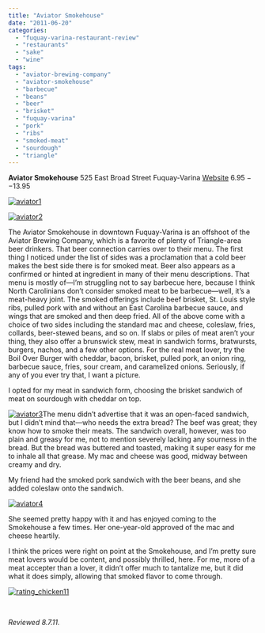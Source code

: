 ```yaml
---
title: "Aviator Smokehouse"
date: "2011-06-20"
categories: 
  - "fuquay-varina-restaurant-review"
  - "restaurants"
  - "sake"
  - "wine"
tags: 
  - "aviator-brewing-company"
  - "aviator-smokehouse"
  - "barbecue"
  - "beans"
  - "beer"
  - "brisket"
  - "fuquay-varina"
  - "pork"
  - "ribs"
  - "smoked-meat"
  - "sourdough"
  - "triangle"
---
```


**Aviator Smokehouse** 525 East Broad Street Fuquay-Varina [Website](http://www.aviatorsmokehouse.com/1.html) $6.95--$13.95

[![](http://s3.amazonaws.com/thegourmez-wpmedia/2011/06/aviator1.jpg "aviator1")](http://s3.amazonaws.com/thegourmez-wpmedia/2011/06/aviator1.jpg)

[![](http://s3.amazonaws.com/thegourmez-wpmedia/2011/06/aviator2.jpg "aviator2")](http://s3.amazonaws.com/thegourmez-wpmedia/2011/06/aviator2.jpg)

The Aviator Smokehouse in downtown Fuquay-Varina is an offshoot of the Aviator Brewing Company, which is a favorite of plenty of Triangle-area beer drinkers. That beer connection carries over to their menu. The first thing I noticed under the list of sides was a proclamation that a cold beer makes the best side there is for smoked meat. Beer also appears as a confirmed or hinted at ingredient in many of their menu descriptions. That menu is mostly of—I’m struggling not to say barbecue here, because I think North Carolinians don’t consider smoked meat to be barbecue—well, it’s a meat-heavy joint. The smoked offerings include beef brisket, St. Louis style ribs, pulled pork with and without an East Carolina barbecue sauce, and wings that are smoked and then deep fried. All of the above come with a choice of two sides including the standard mac and cheese, coleslaw, fries, collards, beer-stewed beans, and so on. If slabs or piles of meat aren’t your thing, they also offer a brunswick stew, meat in sandwich forms, bratwursts, burgers, nachos, and a few other options. For the real meat lover, try the Boil Over Burger with cheddar, bacon, brisket, pulled pork, an onion ring, barbecue sauce, fries, sour cream, and caramelized onions. Seriously, if any of you ever try that, I want a picture.

I opted for my meat in sandwich form, choosing the brisket sandwich of meat on sourdough with cheddar on top.

[![](http://s3.amazonaws.com/thegourmez-wpmedia/2011/06/aviator3.jpg "aviator3")](http://s3.amazonaws.com/thegourmez-wpmedia/2011/06/aviator3.jpg)The menu didn’t advertise that it was an open-faced sandwich, but I didn’t mind that—who needs the extra bread? The beef was great; they know how to smoke their meats. The sandwich overall, however, was too plain and greasy for me, not to mention severely lacking any sourness in the bread. But the bread was buttered and toasted, making it super easy for me to inhale all that grease. My mac and cheese was good, midway between creamy and dry.

My friend had the smoked pork sandwich with the beer beans, and she added coleslaw onto the sandwich.

[![](http://s3.amazonaws.com/thegourmez-wpmedia/2011/06/aviator4.jpg "aviator4")](http://s3.amazonaws.com/thegourmez-wpmedia/2011/06/aviator4.jpg)

She seemed pretty happy with it and has enjoyed coming to the Smokehouse a few times. Her one-year-old approved of the mac and cheese heartily.

I think the prices were right on point at the Smokehouse, and I’m pretty sure meat lovers would be content, and possibly thrilled, here. For me, more of a meat accepter than a lover, it didn’t offer much to tantalize me, but it did what it does simply, allowing that smoked flavor to come through.

[![](http://s3.amazonaws.com/thegourmez-wpmedia/2009/02/rating_chicken11.gif "rating_chicken11")](http://s3.amazonaws.com/thegourmez-wpmedia/2009/02/rating_chicken11.gif)

 

_Reviewed 8.7.11._
